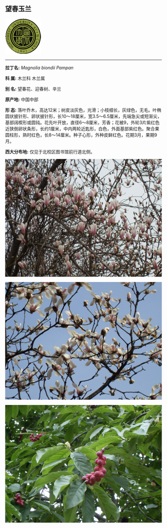 ## 望春玉兰

![西北大学校园网络植物志](JPG/nwu.gif)

---

**拉丁名:**  _Magnolia biondii Pampan_

**科 属:** 木兰科 木兰属

**别 名:** 望春花、迎春树、辛兰

**原产地:** 中国中部

**形  态:** 落叶乔木，高达12米；树皮淡灰色，光滑；小枝细长，灰绿色，无毛。叶椭圆状披针形、卵状披针形，长10～18厘米，宽3.5～6.5厘米，先端急尖或短渐尖，基部阔楔形或圆钝。花先叶开放，直径6～8厘米，芳香；花被9，外轮3片紫红色近狭倒卵状条形，长约1厘米，中内两轮近匙形，白色，外面基部紫红色。聚合果圆柱形，熟时红色，长8～14厘米。种子心形，外种皮鲜红色。花期3月，果期9月。　　

**西大分布地:** 仅见于北校区图书馆前行道北侧。



![望春玉兰](JPG/望春玉兰1.JPG) 

![望春玉兰](JPG/望春玉兰2.JPG) 

![望春玉兰](JPG/望春玉兰果实.JPG) 

